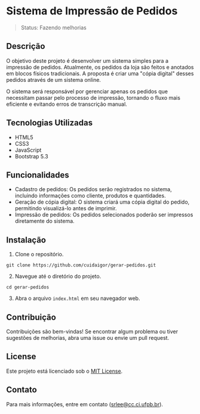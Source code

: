 # Sistema de Impressão de Pedidos

> Status: Fazendo melhorias

## Descrição

O objetivo deste projeto é desenvolver um sistema simples para a impressão de pedidos. Atualmente, os pedidos da loja são feitos e anotados em blocos físicos tradicionais. A proposta é criar uma "cópia digital" desses pedidos através de um sistema online.

O sistema será responsável por gerenciar apenas os pedidos que necessitam passar pelo processo de impressão, tornando o fluxo mais eficiente e evitando erros de transcrição manual.

## Tecnologias Utilizadas

- HTML5
- CSS3
- JavaScript
- Bootstrap 5.3

## Funcionalidades

- Cadastro de pedidos: Os pedidos serão registrados no sistema, incluindo informações como cliente, produtos e quantidades.
- Geração de cópia digital: O sistema criará uma cópia digital do pedido, permitindo visualizá-lo antes de imprimir.
- Impressão de pedidos: Os pedidos selecionados poderão ser impressos diretamente do sistema.

## Instalação

1. Clone o repositório.

~~~
git clone https://github.com/cuidaigor/gerar-pedidos.git
~~~

2. Navegue até o diretório do projeto.

~~~
cd gerar-pedidos
~~~

3. Abra o arquivo `index.html` em seu navegador web.

## Contribuição

Contribuições são bem-vindas! Se encontrar algum problema ou tiver sugestões de melhorias, abra uma issue ou envie um pull request.

## License

Este projeto está licenciado sob o [MIT License](LICENSE).

## Contato

Para mais informações, entre em contato (srlee@cc.ci.ufpb.br).
